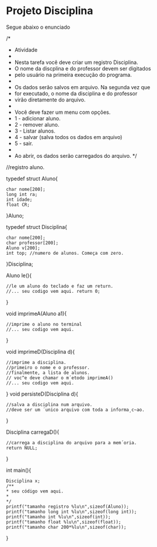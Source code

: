 # Projeto Disciplina

Segue abaixo o enunciado

/*
* Atividade 
*
* Nesta tarefa você deve criar um registro Disciplina. 
* O nome da discplina e do professor devem ser digitados 
* pelo usuário na primeira execução do programa. 
* 
* Os dados serão salvos em arquivo. Na segunda vez que 
* for executado, o nome da disciplina e do professor 
* virão diretamente do arquivo. 
* 
* Você deve fazer um menu com opções. 
* 1 - adicionar aluno. 
* 2 - remover aluno. 
* 3 - Listar alunos. 
* 4 - salvar (salva todos os dados em arquivo)
* 5 - sair. 
* 
* Ao abrir, os dados serão carregados do arquivo. 
*/

//registro aluno. 

typedef struct Aluno{ 

	char nome[200];
	long int ra; 
	int idade; 
	float CR;
}Aluno;

typedef struct Disciplina{ 

	char nome[200]; 
	char professor[200]; 
	Aluno v[200]; 
	int top; //numero de alunos. Começa com zero. 
}Disciplina;

Aluno le(){

	//le um aluno do teclado e faz um return. 
	//... seu codigo vem aqui. return 0;
} 

void imprimeA(Aluno a1){ 

	//imprime o aluno no terminal 
	//... seu codigo vem aqui. 
} 

void imprimeD(Disciplina d){

	//imprime a disciplina. 
	//primeiro o nome e o professor. 
	//finalmente, a lista de alunos. 
	// voc^e deve chamar o m´etodo imprimeA() 
	//... seu codigo vem aqui.

} void persisteD(Disciplina d){

	//salva a disciplina num arquivo. 
	//deve ser um ´unico arquivo com toda a informa¸c~ao.
}

Disciplina carregaD(){ 

	//carrega a disciplina do arquivo para a mem´oria. 
	return NULL;
}

int main(){

	Disciplina x;
	/** 
	* seu código vem aqui. 
	* 
	*/
	printf("tamanho registro %lu\n",sizeof(Aluno));
	printf("tamanho long int %lu\n",sizeof(long int));
	printf("tamanho int %lu\n",sizeof(int));
	printf("tamanho float %lu\n",sizeof(float));
	printf("tamanho char 200*%lu\n",sizeof(char));
}

